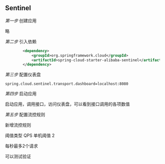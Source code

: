 Sentinel
- 

*第一步* 创建应用

略

*第二步* 引入依赖

```xml
        <dependency>
            <groupId>org.springframework.cloud</groupId>
            <artifactId>spring-cloud-starter-alibaba-sentinel</artifactId>
        </dependency>
```

*第三步* 配置仪表盘

```properties
spring.cloud.sentinel.transport.dashboard=localhost:8080
```

*第四步* 启动应用

启动应用，调用接口，访问仪表盘，可以看到接口调用的各项数值

*第五步* 配置流控规则

新增流控规则

阈值类型 QPS
单机阈值 2

每秒最多2个请求

可以测试验证

